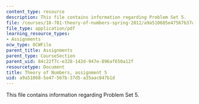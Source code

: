 ```yaml
---
content_type: resource
description: This file contains information regarding Problem Set 5.
file: /courses/18-781-theory-of-numbers-spring-2012/a9a510685e47567b37d5a35aac047b1d_MIT18_781S12_pset5.pdf
file_type: application/pdf
learning_resource_types:
- Assignments
ocw_type: OCWFile
parent_title: Assignments
parent_type: CourseSection
parent_uid: 84c22f7c-e328-142d-947e-896af650a12f
resourcetype: Document
title: Theory of Numbers, assignment 5
uid: a9a51068-5e47-567b-37d5-a35aac047b1d
---
```

This file contains information regarding Problem Set 5.

